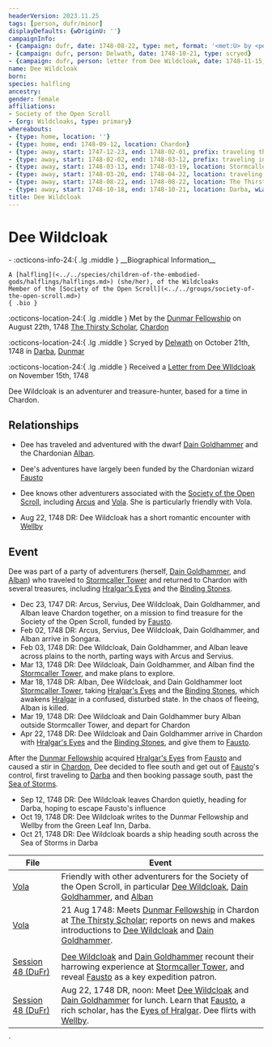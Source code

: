 ```yaml
---
headerVersion: 2023.11.25
tags: [person, dufr/minor]
displayDefaults: {wOriginU: ''}
campaignInfo:
- {campaign: dufr, date: 1748-08-22, type: met, format: '<met:U> by <person> on <target> <current:2>'}
- {campaign: dufr, person: Delwath, date: 1748-10-21, type: scryed}
- {campaign: dufr, person: letter from Dee Wildcloak, date: 1748-11-15, format: Received a <person> on <target>}
name: Dee Wildcloak
born:
species: halfling
ancestry:
gender: female
affiliations:
- Society of the Open Scroll
- {org: Wildcloaks, type: primary}
whereabouts:
- {type: home, location: ''}
- {type: home, end: 1748-09-12, location: Chardon}
- {type: away, start: 1747-12-23, end: 1748-02-01, prefix: traveling through, location: Yeraad River Basin}
- {type: away, start: 1748-02-02, end: 1748-03-12, prefix: traveling in, location: Dunmar}
- {type: away, start: 1748-03-13, end: 1748-03-19, location: Stormcaller Tower}
- {type: away, start: 1748-03-20, end: 1748-04-22, location: traveling to Chardon}
- {type: away, start: 1748-08-22, end: 1748-08-22, location: The Thirsty Scholar}
- {type: away, start: 1748-10-18, end: 1748-10-21, location: Darba, wLastKnown: ''}
title: Dee Wildcloak
---
```

# Dee Wildcloak
<div class="grid cards ext-narrow-margin ext-one-column" markdown>
- :octicons-info-24:{ .lg .middle } __Biographical Information__

    A [halfling](<../../species/children-of-the-embodied-gods/halflings/halflings.md>) (she/her), of the Wildcloaks  
    Member of the [Society of the Open Scroll](<../../groups/society-of-the-open-scroll.md>)  
    { .bio }

</div>



:octicons-location-24:{ .lg .middle } Met by the [Dunmar Fellowship](<../pcs/dunmar-fellowship/dunmar-fellowship.md>) on August 22th, 1748 [The Thirsty Scholar](<../../gazetteer/west-coast/chardonian-empire/chardon/the-thirsty-scholar.md>), [Chardon](<../../gazetteer/west-coast/chardonian-empire/chardon/chardon.md>)  



:octicons-location-24:{ .lg .middle } Scryed by [Delwath](<../pcs/dunmar-fellowship/delwath.md>) on October 21th, 1748 in [Darba](<../../gazetteer/greater-dunmar/realms/dunmar/coastal-dunmar/darba/darba.md>), [Dunmar](<../../gazetteer/greater-dunmar/realms/dunmar/dunmar.md>)  



:octicons-location-24:{ .lg .middle } Received a [Letter from Dee WIldcloak](<../../campaigns/dunmari-frontier/letters-and-notes/letter-from-dee-wildcloak.md>) on November 15th, 1748  


Dee Wildcloak is an adventurer and treasure-hunter, based for a time in Chardon. 
## Relationships
- Dee has traveled and adventured with the dwarf [Dain Goldhammer](<../dwarves/dain-goldhammer.md>) and the Chardonian [Alban](<../chardonians/alban.md>). 
- Dee's adventures have largely been funded by the Chardonian wizard [Fausto](<../chardonians/fausto.md>)
- Dee knows other adventurers associated with the [Society of the Open Scroll](<../../groups/society-of-the-open-scroll.md>), including [Arcus](<../chardonians/arcus.md>) and  [Vola](<../chardonians/vola.md>). She is particularly friendly with Vola. 

- Aug 22, 1748 DR: Dee Wildcloak has a short romantic encounter with [Wellby](<../pcs/dunmar-fellowship/wellby.md>)






## Event
Dee was part of a party of adventurers (herself, [Dain Goldhammer](<../dwarves/dain-goldhammer.md>), and [Alban](<../chardonians/alban.md>)) who traveled to [Stormcaller Tower](<../../gazetteer/greater-dunmar/dunmari-basin/stormcaller-tower.md>) and returned to Chardon with several treasures, including [Hralgar's Eyes](<../../campaigns/dunmari-frontier/treasure/treasure-from-stormcaller-tower/hralgar-s-eyes.md>) and the [Binding Stones](<../../campaigns/dunmari-frontier/treasure/treasure-from-stormcaller-tower/binding-stones.md>). 

- Dec 23, 1747 DR: Arcus, Servius, Dee Wildcloak, Dain Goldhammer, and Alban leave Chardon together, on a mission to find treasure for the Society of the Open Scroll, funded by [Fausto](<../chardonians/fausto.md>).
- Feb 02, 1748 DR: Arcus, Servius, Dee Wildcloak, Dain Goldhammer, and Alban arrive in Songara.
- Feb 03, 1748 DR: Dee Wildcloak, Dain Goldhammer, and Alban leave across plains to the north, parting ways with Arcus and Servius. 
- Mar 13, 1748 DR: Dee Wildcloak, Dain Goldhammer, and Alban find the [Stormcaller Tower](<../../gazetteer/greater-dunmar/dunmari-basin/stormcaller-tower.md>), and make plans to explore. 
- Mar 18, 1748 DR: Alban, Dee Wildcloak, and Dain Goldhammer loot [Stormcaller Tower](<../../gazetteer/greater-dunmar/dunmari-basin/stormcaller-tower.md>), taking [Hralgar's Eyes](<../../campaigns/dunmari-frontier/treasure/treasure-from-stormcaller-tower/hralgar-s-eyes.md>) and the [Binding Stones](<../../campaigns/dunmari-frontier/treasure/treasure-from-stormcaller-tower/binding-stones.md>), which awakens [Hralgar](<../giants/hralgar.md>) in a confused, disturbed state. In the chaos of fleeing, Alban is killed.
- Mar 19, 1748 DR: Dee Wildcloak and Dain Goldhammer bury Alban outside Stormcaller Tower, and depart for Chardon
- Apr 22, 1748 DR: Dee Wildcloak and Dain Goldhammer arrive in Chardon with [Hralgar's Eyes](<../../campaigns/dunmari-frontier/treasure/treasure-from-stormcaller-tower/hralgar-s-eyes.md>) and the [Binding Stones](<../../campaigns/dunmari-frontier/treasure/treasure-from-stormcaller-tower/binding-stones.md>), and give them to [Fausto](<../chardonians/fausto.md>). 

After the [Dunmar Fellowship](<../pcs/dunmar-fellowship/dunmar-fellowship.md>) acquired [Hralgar's Eyes](<../../campaigns/dunmari-frontier/treasure/treasure-from-stormcaller-tower/hralgar-s-eyes.md>) from [Fausto](<../chardonians/fausto.md>) and caused a stir in [Chardon](<../../gazetteer/west-coast/chardonian-empire/chardon/chardon.md>), Dee decided to flee south and get out of [Fausto](<../chardonians/fausto.md>)'s control, first traveling to [Darba](<../../gazetteer/greater-dunmar/realms/dunmar/coastal-dunmar/darba/darba.md>) and then booking passage south, past the [Sea of Storms](<../../gazetteer/greater-dunmar/sea-of-storms.md>). 

- Sep 12, 1748 DR: Dee Wildcloak leaves Chardon quietly, heading for Darba, hoping to escape Fausto's influence
- Oct 19, 1748 DR: Dee Wildcloak writes to the Dunmar Fellowship and Wellby from the Green Leaf Inn, Darba. 
- Oct 21, 1748 DR: Dee Wildcloak boards a ship heading south across the Sea of Storms in Darba

| File                                                                                 | Event                                                                                                                                                                                              |
| ------------------------------------------------------------------------------------ | -------------------------------------------------------------------------------------------------------------------------------------------------------------------------------------------------- |
| [Vola](<../chardonians/vola.md>)                                                 | Friendly with other adventurers for the Society of the Open Scroll, in particular [Dee Wildcloak](<./dee-wildcloak.md>), [Dain Goldhammer](<../dwarves/dain-goldhammer.md>), and [Alban](<../chardonians/alban.md>)                                                            |
| [Vola](<../chardonians/vola.md>)                                                 | 21 Aug 1748: Meets [Dunmar Fellowship](<../pcs/dunmar-fellowship/dunmar-fellowship.md>) in Chardon at [The Thirsty Scholar](<../../gazetteer/west-coast/chardonian-empire/chardon/the-thirsty-scholar.md>); reports on news and makes introductions to [Dee Wildcloak](<./dee-wildcloak.md>) and [Dain Goldhammer](<../dwarves/dain-goldhammer.md>).
                |
| [Session 48 (DuFr)](<../../campaigns/dunmari-frontier/session-notes/session-48-dufr.md>) | [Dee Wildcloak](<./dee-wildcloak.md>) and [Dain Goldhammer](<../dwarves/dain-goldhammer.md>) recount their harrowing experience at [Stormcaller Tower](<../../gazetteer/greater-dunmar/dunmari-basin/stormcaller-tower.md>), and reveal [Fausto](<../chardonians/fausto.md>) as a key expedition patron.                                           |
| [Session 48 (DuFr)](<../../campaigns/dunmari-frontier/session-notes/session-48-dufr.md>) | Aug 22, 1748 DR, noon: Meet [Dee Wildcloak](<./dee-wildcloak.md>) and [Dain Goldhammer](<../dwarves/dain-goldhammer.md>) for lunch. Learn that [Fausto](<../chardonians/fausto.md>), a rich scholar, has the [Eyes of Hralgar](<../../campaigns/dunmari-frontier/treasure/treasure-from-stormcaller-tower/hralgar-s-eyes.md>). Dee flirts with [Wellby](<../pcs/dunmar-fellowship/wellby.md>). |
`
